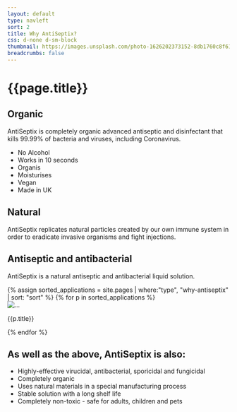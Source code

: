 ```yaml
---
layout: default
type: navleft
sort: 2
title: Why AntiSeptix?
css: d-none d-sm-block
thumbnail: https://images.unsplash.com/photo-1626202373152-8db1760c8f61?ixlib=rb-1.2.1&ixid=MnwxMjA3fDB8MHxwaG90by1wYWdlfHx8fGVufDB8fHx8&auto=format&fit=crop&w=1180&q=80
breadcrumbs: false
---
```

# {{page.title}}

## Organic

AntiSeptix is completely organic advanced antiseptic and disinfectant that kills 99.99% of bacteria and viruses, including Coronavirus.

- No Alcohol
- Works in 10 seconds
- Organis
- Moisturises
- Vegan
- Made in UK

## Natural

AntiSeptix replicates natural particles created by our own immune system in order to eradicate invasive organisms and fight injections.

## Antiseptic and antibacterial

AntiSeptix is a natural antiseptic and antibacterial liquid solution.


<div class="container py-3 g-sm-0 subcardssections">
    <div class="row">
        {% assign sorted_applications = site.pages | where:"type", "why-antiseptix" | sort: "sort" %}
        {% for p in sorted_applications %}
            <div class="col-12 col-sm-6 col-md-4 py-3">
                <div class="card">
                    <a old-href="{{ site.baseurl }}{{ p.url }}" class="text-decoration-none fw-bold text-dark">
                        <img src="{{ p.thumbnail }}" class="card-img-top" alt="...">
                        <div class="card-body text-center">
                        <p class="card-text">{{p.title}}</p>
                        </div>
                    </a>
                  </div>
        </div>
        {% endfor %}
    </div>
    
</div>

## As well as the above, AntiSeptix is also:

- Highly-effective virucidal, antibacterial, sporicidal and fungicidal
- Completely organic
- Uses natural materials in a special manufacturing process
- Stable solution with a long shelf life
- Completely non-toxic - safe for adults, children and pets